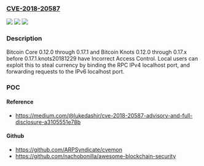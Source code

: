 ### [CVE-2018-20587](https://cve.mitre.org/cgi-bin/cvename.cgi?name=CVE-2018-20587)
![](https://img.shields.io/static/v1?label=Product&message=n%2Fa&color=blue)
![](https://img.shields.io/static/v1?label=Version&message=n%2Fa&color=blue)
![](https://img.shields.io/static/v1?label=Vulnerability&message=n%2Fa&color=brighgreen)

### Description

Bitcoin Core 0.12.0 through 0.17.1 and Bitcoin Knots 0.12.0 through 0.17.x before 0.17.1.knots20181229 have Incorrect Access Control. Local users can exploit this to steal currency by binding the RPC IPv4 localhost port, and forwarding requests to the IPv6 localhost port.

### POC

#### Reference
- https://medium.com/@lukedashjr/cve-2018-20587-advisory-and-full-disclosure-a3105551e78b

#### Github
- https://github.com/ARPSyndicate/cvemon
- https://github.com/nachobonilla/awesome-blockchain-security

